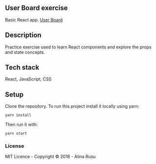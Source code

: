 ## User Board exercise
Basic React app.
[User Board](https://laughing-ptolemy-f2dc23.netlify.com/)

## Description
Practice exercise used to learn React components and explore the props and state concepts.

## Tech stack
React,
JavaScript,
CSS

## Setup
Clone the repository.
To run this project install it locally using yarn:
```bash
yarn install
```
Then run it with:
```bash
yarn start
```

### License
MIT Licence - Copyright &copy; 2018 - Alina Rusu
